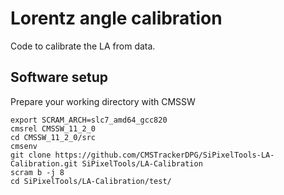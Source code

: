 # Lorentz angle calibration

Code to calibrate the LA from data.


## Software setup

Prepare your working directory with CMSSW

```
export SCRAM_ARCH=slc7_amd64_gcc820
cmsrel CMSSW_11_2_0
cd CMSSW_11_2_0/src
cmsenv
git clone https://github.com/CMSTrackerDPG/SiPixelTools-LA-Calibration.git SiPixelTools/LA-Calibration
scram b -j 8
cd SiPixelTools/LA-Calibration/test/
```
